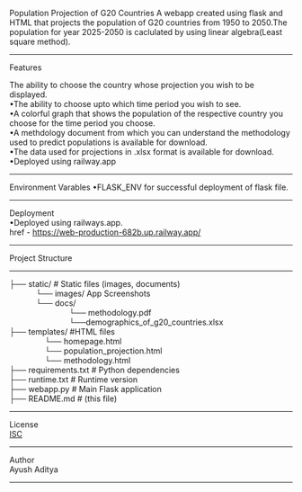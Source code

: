 Population Projection of G20 Countries
A webapp created using flask and HTML that projects the population of G20 countries from 1950 to 2050.The population for year 2025-2050 is caclulated by using linear algebra(Least square method).  
__________________________
Features 

The ability to choose the country whose projection you wish to be displayed.  
•The ability to choose upto which time period you wish to see.  
•A colorful graph that shows the population of the respective country you choose for the time period you choose.  
•A methdology document from which you can understand the methodology used to predict populations is available for download.  
•The data used for projections in .xlsx format is available for download.  
•Deployed using railway.app
__________________________
Environment Varables
•FLASK_ENV for successful deployment of flask file.
__________________
Deployment  
•Deployed using railways.app.  
href - https://web-production-682b.up.railway.app/  
____________________________
Project Structure
_________________
├── static/ # Static files (images, documents)  
&nbsp;&nbsp;&nbsp;&nbsp;&nbsp;&nbsp;&nbsp;&nbsp;&nbsp;&nbsp;&nbsp;&nbsp;└── images/ App Screenshots  
&nbsp;&nbsp;&nbsp;&nbsp;&nbsp;&nbsp;&nbsp;&nbsp;&nbsp;&nbsp;&nbsp;&nbsp;└──  docs/                  
&nbsp;&nbsp;&nbsp;&nbsp;&nbsp;&nbsp;&nbsp;&nbsp;&nbsp;&nbsp;&nbsp;&nbsp;&nbsp;&nbsp;&nbsp;&nbsp;&nbsp;&nbsp;&nbsp;&nbsp;&nbsp;&nbsp;&nbsp;&nbsp;&nbsp;&nbsp;&nbsp;└── methodology.pdf  
&nbsp;&nbsp;&nbsp;&nbsp;&nbsp;&nbsp;&nbsp;&nbsp;&nbsp;&nbsp;&nbsp;&nbsp;&nbsp;&nbsp;&nbsp;&nbsp;&nbsp;&nbsp;&nbsp;&nbsp;&nbsp;&nbsp;&nbsp;&nbsp;&nbsp;&nbsp;&nbsp;└──demographics_of_g20_countries.xlsx           
├── templates/         #HTML files  
&nbsp;&nbsp;&nbsp;&nbsp;&nbsp;&nbsp;&nbsp;&nbsp;&nbsp;&nbsp;&nbsp;&nbsp;&nbsp;&nbsp;&nbsp; └── homepage.html  
&nbsp;&nbsp;&nbsp;&nbsp;&nbsp;&nbsp;&nbsp;&nbsp;&nbsp;&nbsp;&nbsp;&nbsp;&nbsp;&nbsp;&nbsp; └── population_projection.html  
&nbsp;&nbsp;&nbsp;&nbsp;&nbsp;&nbsp;&nbsp;&nbsp;&nbsp;&nbsp;&nbsp;&nbsp;&nbsp;&nbsp;&nbsp; └── methodology.html  
├── requirements.txt # Python dependencies  
├── runtime.txt # Runtime version  
├── webapp.py # Main Flask application  
├── README.md # (this file)  
________________________
License  
[ISC]()
_________________________
Author  
Ayush Aditya
__________________________




